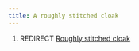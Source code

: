 ```yaml
---
title: A roughly stitched cloak
---
```


1.  REDIRECT [Roughly stitched cloak](Roughly_stitched_cloak "wikilink")